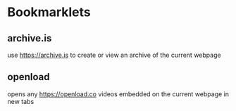 # Bookmarklets

## archive.is

use https://archive.is to create or view an archive of the current webpage

## openload

opens any https://openload.co videos embedded on the current webpage in new tabs
